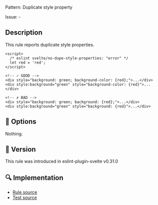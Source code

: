 Pattern: Duplicate style property

Issue: -

## Description

This rule reports duplicate style properties.

```svelte
<script>
  /* eslint svelte/no-dupe-style-properties: "error" */
  let red = 'red';
</script>

<!-- ✓ GOOD -->
<div style="background: green; background-color: {red};">...</div>
<div style:background="green" style="background-color: {red}">...</div>

<!-- ✗ BAD -->
<div style="background: green; background: {red};">...</div>
<div style:background="green" style="background: {red}">...</div>
```

## :wrench: Options

Nothing.

## :rocket: Version

This rule was introduced in eslint-plugin-svelte v0.31.0

## :mag: Implementation

- [Rule source](https://github.com/sveltejs/eslint-plugin-svelte/blob/main/src/rules/no-dupe-style-properties.ts)
- [Test source](https://github.com/sveltejs/eslint-plugin-svelte/blob/main/tests/src/rules/no-dupe-style-properties.ts)
